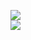 [![](https://img.shields.io/badge/Made%20With-Github%20Spray-lightgrey.svg?style=for-the-badge&logo=github)](https://github.com/Annihil/github-spray#510)  
[![](https://i.imgur.com/2DrTn0Z.gif)](https://github.com/Annihil/github-spray)